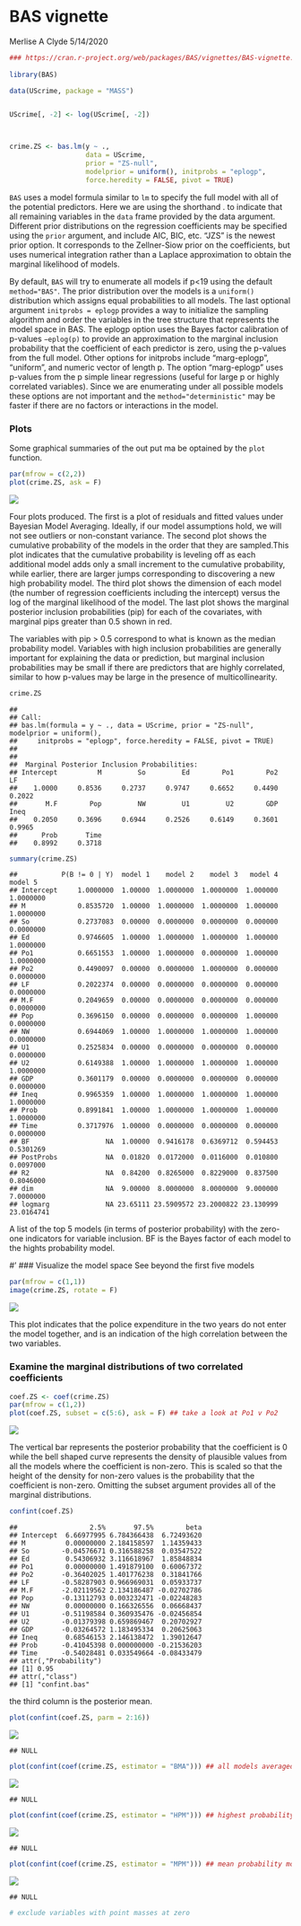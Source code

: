 BAS vignette
================
Merlise A Clyde
5/14/2020

``` r
### https://cran.r-project.org/web/packages/BAS/vignettes/BAS-vignette.html
  
library(BAS)

data(UScrime, package = "MASS")


UScrime[, -2] <- log(UScrime[, -2])



crime.ZS <- bas.lm(y ~ .,
                   data = UScrime,
                   prior = "ZS-null",
                   modelprior = uniform(), initprobs = "eplogp",
                   force.heredity = FALSE, pivot = TRUE)
```

`BAS` uses a model formula similar to `lm` to specify the full model
with all of the potential predictors. Here we are using the shorthand .
to indicate that all remaining variables in the `data` frame provided by
the data argument. Different prior distributions on the regression
coefficients may be specified using the `prior` argument, and include
AIC, BIC, etc. “JZS” is the newest prior option. It corresponds to the
Zellner-Siow prior on the coefficients, but uses numerical integration
rather than a Laplace approximation to obtain the marginal likelihood of
models.

By default, `BAS` will try to enumerate all models if p\<19 using the
default `method="BAS"`. The prior distribution over the models is a
`uniform()` distribution which assigns equal probabilities to all
models. The last optional argument `initprobs = eplogp` provides a way
to initialize the sampling algorithm and order the variables in the tree
structure that represents the model space in BAS. The eplogp option uses
the Bayes factor calibration of p-values `−eplog(p)` to provide an
approximation to the marginal inclusion probability that the coefficient
of each predictor is zero, using the p-values from the full model. Other
options for initprobs include “marg-eplogp”, “uniform”, and numeric
vector of length p. The option “marg-eplogp” uses p-values from the p
simple linear regressions (useful for large p or highly correlated
variables). Since we are enumerating under all possible models these
options are not important and the `method="deterministic"` may be faster
if there are no factors or interactions in the model.

### Plots

Some graphical summaries of the out put ma be optained by the `plot`
function.

``` r
par(mfrow = c(2,2))
plot(crime.ZS, ask = F)
```

![](BAS-tutorial_files/figure-gfm/unnamed-chunk-2-1.png)<!-- -->

Four plots produced. The first is a plot of residuals and fitted values
under Bayesian Model Averaging. Ideally, if our model assumptions hold,
we will not see outliers or non-constant variance. The second plot shows
the cumulative probability of the models in the order that they are
sampled.This plot indicates that the cumulative probability is leveling
off as each additional model adds only a small increment to the
cumulative probability, while earlier, there are larger jumps
corresponding to discovering a new high probability model. The third
plot shows the dimension of each model (the number of regression
coefficients including the intercept) versus the log of the marginal
likelihood of the model. The last plot shows the marginal posterior
inclusion probabilities (pip) for each of the covariates, with marginal
pips greater than 0.5 shown in red.

The variables with pip \> 0.5 correspond to what is known as the median
probability model. Variables with high inclusion probabilities are
generally important for explaining the data or prediction, but marginal
inclusion probabilities may be small if there are predictors that are
highly correlated, similar to how p-values may be large in the presence
of multicollinearity.

``` r
crime.ZS
```

    ## 
    ## Call:
    ## bas.lm(formula = y ~ ., data = UScrime, prior = "ZS-null", modelprior = uniform(), 
    ##     initprobs = "eplogp", force.heredity = FALSE, pivot = TRUE)
    ## 
    ## 
    ##  Marginal Posterior Inclusion Probabilities: 
    ## Intercept          M         So         Ed        Po1        Po2         LF  
    ##    1.0000     0.8536     0.2737     0.9747     0.6652     0.4490     0.2022  
    ##       M.F        Pop         NW         U1         U2        GDP       Ineq  
    ##    0.2050     0.3696     0.6944     0.2526     0.6149     0.3601     0.9965  
    ##      Prob       Time  
    ##    0.8992     0.3718

``` r
summary(crime.ZS)
```

    ##           P(B != 0 | Y)  model 1    model 2    model 3   model 4    model 5
    ## Intercept     1.0000000  1.00000  1.0000000  1.0000000  1.000000  1.0000000
    ## M             0.8535720  1.00000  1.0000000  1.0000000  1.000000  1.0000000
    ## So            0.2737083  0.00000  0.0000000  0.0000000  0.000000  0.0000000
    ## Ed            0.9746605  1.00000  1.0000000  1.0000000  1.000000  1.0000000
    ## Po1           0.6651553  1.00000  1.0000000  0.0000000  1.000000  1.0000000
    ## Po2           0.4490097  0.00000  0.0000000  1.0000000  0.000000  0.0000000
    ## LF            0.2022374  0.00000  0.0000000  0.0000000  0.000000  0.0000000
    ## M.F           0.2049659  0.00000  0.0000000  0.0000000  0.000000  0.0000000
    ## Pop           0.3696150  0.00000  0.0000000  0.0000000  1.000000  0.0000000
    ## NW            0.6944069  1.00000  1.0000000  1.0000000  1.000000  0.0000000
    ## U1            0.2525834  0.00000  0.0000000  0.0000000  0.000000  0.0000000
    ## U2            0.6149388  1.00000  1.0000000  1.0000000  1.000000  1.0000000
    ## GDP           0.3601179  0.00000  0.0000000  0.0000000  0.000000  0.0000000
    ## Ineq          0.9965359  1.00000  1.0000000  1.0000000  1.000000  1.0000000
    ## Prob          0.8991841  1.00000  1.0000000  1.0000000  1.000000  1.0000000
    ## Time          0.3717976  1.00000  0.0000000  0.0000000  0.000000  0.0000000
    ## BF                   NA  1.00000  0.9416178  0.6369712  0.594453  0.5301269
    ## PostProbs            NA  0.01820  0.0172000  0.0116000  0.010800  0.0097000
    ## R2                   NA  0.84200  0.8265000  0.8229000  0.837500  0.8046000
    ## dim                  NA  9.00000  8.0000000  8.0000000  9.000000  7.0000000
    ## logmarg              NA 23.65111 23.5909572 23.2000822 23.130999 23.0164741

A list of the top 5 models (in terms of posterior probability) with the
zero-one indicators for variable inclusion. BF is the Bayes factor of
each model to the hights probability model.

\#’ \#\#\# Visualize the model space See beyond the first five models

``` r
par(mfrow = c(1,1))
image(crime.ZS, rotate = F)
```

![](BAS-tutorial_files/figure-gfm/unnamed-chunk-4-1.png)<!-- -->

This plot indicates that the police expenditure in the two years do not
enter the model together, and is an indication of the high correlation
between the two variables.

### Examine the marginal distributions of two correlated coefficients

``` r
coef.ZS <- coef(crime.ZS)
par(mfrow = c(1,2))
plot(coef.ZS, subset = c(5:6), ask = F) ## take a look at Po1 v Po2
```

![](BAS-tutorial_files/figure-gfm/unnamed-chunk-5-1.png)<!-- -->

The vertical bar represents the posterior probability that the
coefficient is 0 while the bell shaped curve represents the density of
plausible values from all the models where the coefficient is non-zero.
This is scaled so that the height of the density for non-zero values is
the probability that the coefficient is non-zero. Omitting the subset
argument provides all of the marginal distributions.

``` r
confint(coef.ZS)
```

    ##                  2.5%       97.5%        beta
    ## Intercept  6.66977995 6.784366438  6.72493620
    ## M          0.00000000 2.184158597  1.14359433
    ## So        -0.04576671 0.316588258  0.03547522
    ## Ed         0.54306932 3.116618967  1.85848834
    ## Po1        0.00000000 1.491879100  0.60067372
    ## Po2       -0.36402025 1.401776238  0.31841766
    ## LF        -0.58287903 0.966969031  0.05933737
    ## M.F       -2.02119562 2.134186487 -0.02702786
    ## Pop       -0.13112793 0.003232471 -0.02248283
    ## NW         0.00000000 0.166326556  0.06668437
    ## U1        -0.51198584 0.360935476 -0.02456854
    ## U2        -0.01379398 0.659869467  0.20702927
    ## GDP       -0.03264572 1.183495334  0.20625063
    ## Ineq       0.68546153 2.146138472  1.39012647
    ## Prob      -0.41045398 0.000000000 -0.21536203
    ## Time      -0.54028481 0.033549664 -0.08433479
    ## attr(,"Probability")
    ## [1] 0.95
    ## attr(,"class")
    ## [1] "confint.bas"

the third column is the posterior mean.

``` r
plot(confint(coef.ZS, parm = 2:16))
```

![](BAS-tutorial_files/figure-gfm/unnamed-chunk-7-1.png)<!-- -->

    ## NULL

``` r
plot(confint(coef(crime.ZS, estimator = "BMA"))) ## all models averaged
```

![](BAS-tutorial_files/figure-gfm/unnamed-chunk-7-2.png)<!-- -->

    ## NULL

``` r
plot(confint(coef(crime.ZS, estimator = "HPM"))) ## highest probability model
```

![](BAS-tutorial_files/figure-gfm/unnamed-chunk-7-3.png)<!-- -->

    ## NULL

``` r
plot(confint(coef(crime.ZS, estimator = "MPM"))) ## mean probability model
```

![](BAS-tutorial_files/figure-gfm/unnamed-chunk-7-4.png)<!-- -->

    ## NULL

``` r
# exclude variables with point masses at zero
```
